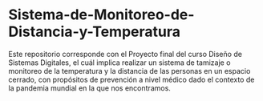 # Sistema-de-Monitoreo-de-Distancia-y-Temperatura
Este repositorio corresponde con el Proyecto final del curso Diseño de Sistemas Digitales, el cuál implica realizar un sistema de tamizaje o monitoreo de la temperatura y la distancia de las personas en un espacio cerrado, con propósitos de prevención a nivel médico dado el contexto de la pandemia mundial en la que nos encontramos.
